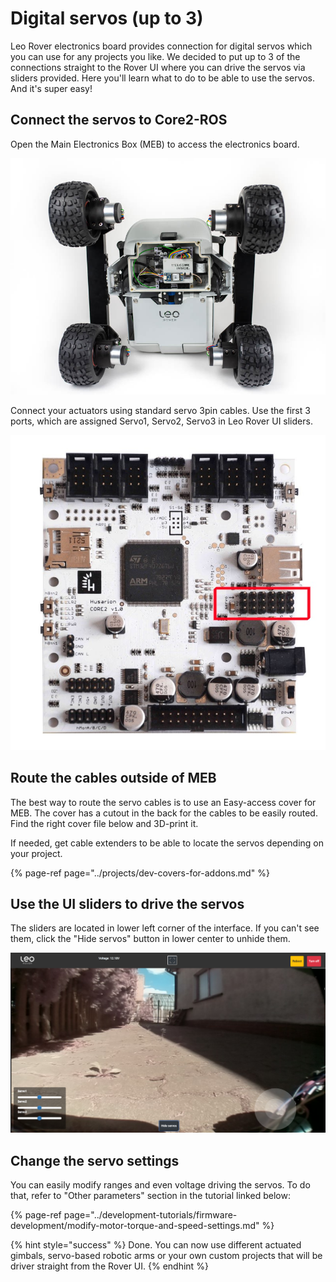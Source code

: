 # Digital servos \(up to 3\)

Leo Rover electronics board provides connection for digital servos which you can use for any projects you like. We decided to put up to 3 of the connections straight to the Rover UI where you can drive the servos via sliders provided. Here you'll learn what to do to be able to use the servos. And it's super easy!

## Connect the servos to Core2-ROS

Open the Main Electronics Box \(MEB\) to access the electronics board.

![](../.gitbook/assets/dsc_8699.jpg)

Connect your actuators using standard servo 3pin cables. Use the first 3 ports, which are assigned Servo1, Servo2, Servo3 in Leo Rover UI sliders.

![](../.gitbook/assets/core2_top_small%20%282%29.jpg)

## Route the cables outside of MEB

The best way to route the servo cables is to use an Easy-access cover for MEB. The cover has a cutout in the back for the cables to be easily routed. Find the right cover file below and 3D-print it. 

If needed, get cable extenders to be able to locate the servos depending on your project.

{% page-ref page="../projects/dev-covers-for-addons.md" %}

## Use the UI sliders to drive the servos

The sliders are located in lower left corner of the interface. If you can't see them, click the "Hide servos" button in lower center to unhide them.

![](../.gitbook/assets/leo-day-2.png)

## Change the servo settings

You can easily modify ranges and even voltage driving the servos. To do that, refer to "Other parameters" section in the tutorial linked below:

{% page-ref page="../development-tutorials/firmware-development/modify-motor-torque-and-speed-settings.md" %}

{% hint style="success" %}
Done. You can now use different actuated gimbals, servo-based robotic arms or your own custom projects that will be driver straight from the Rover UI.
{% endhint %}


